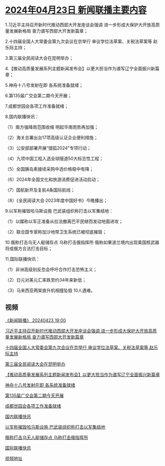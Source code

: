 # [2024年04月23日 新闻联播主要内容](https://tv.cctv.com/lm/xwlb/day/20240423.shtml)

1.习近平主持召开新时代推动西部大开发座谈会强调 进一步形成大保护大开放高质量发展新格局 奋力谱写西部大开发新篇章；

2.十四届全国人大常委会第九次会议在京举行 审议学位法草案、关税法草案等 赵乐际主持；

3.第三届全民阅读大会在昆明举办；

4.【推动高质量发展系列主题新闻发布会】以更大担当作为谱写辽宁全面振兴新篇章；

5.神舟十八号发射在即 各系统准备就绪；

6.第135届广交会第二期今天开展；

7.成都世园会各项工作准备就绪；

8.国内联播快讯：

（1）南方强降雨范围收缩 明起华南雨势再加强；

（2）海关总署出台17项高级认证企业便利措施；

（3）公安部部署开展“猎狐2024”专项行动；

（4）九项中国工程入选全球隧道50大标志性工程；

（5）全国胰岛素接续采购中选价格稳中有降；

（6）2024年全国文化和旅游消费促进活动启动；

（7）国航新开及复航4条国际航线；

（8）《全民阅读大会·2023年度中国好书》今晚播出；

9.以军称摧毁哈马斯设施 巴武装组织称打击以军集结地：

（1）以媒称以军正准备从拉法撤离巴平民继而发动地面进攻；

（2）联合国专家称加沙地带卫生系统已被彻底摧毁；

10.俄称打击乌无人艇储存点 乌称打击俄指挥所 俄称如果波兰境内出现美国核武器将成俄方合法打击目标；

11.国际联播快讯：

（1）非洲高级别反恐会呼吁合作打击恐怖主义；

（2）日元对美元汇率跌至约34年来新低；

（3）马来西亚两架直升机相撞坠毁 10人遇难。

## 视频

[《新闻联播》 20240423 19:00](https://tv.cctv.com/2024/04/23/VIDEp6WtzYpF6s78KxY3eHsn240423.shtml)

[习近平主持召开新时代推动西部大开发座谈会强调 进一步形成大保护大开放高质量发展新格局 奋力谱写西部大开发新篇章](https://tv.cctv.com/2024/04/23/VIDE69Sg7HIGYYJn2PxU4Yzl240423.shtml)

[十四届全国人大常委会第九次会议在京举行 审议学位法草案、关税法草案等 赵乐际主持](https://tv.cctv.com/2024/04/23/VIDEDlyKVIh0wa0WoeefW8K2240423.shtml)

[第三届全民阅读大会在昆明举办](https://tv.cctv.com/2024/04/23/VIDExNqncSa5KOAb66QF0H5R240423.shtml)

[【推动高质量发展系列主题新闻发布会】以更大担当作为谱写辽宁全面振兴新篇章](https://tv.cctv.com/2024/04/23/VIDEx0ecXwZeEHywA78CDanV240423.shtml)

[神舟十八号发射在即 各系统准备就绪](https://tv.cctv.com/2024/04/23/VIDEQxQJVKvGwtT1uzdte3fz240423.shtml)

[第135届广交会第二期今天开展](https://tv.cctv.com/2024/04/23/VIDEozvXHdh7jSNR0jkcH4gO240423.shtml)

[成都世园会各项工作准备就绪](https://tv.cctv.com/2024/04/23/VIDEoRZjZneRN7AcVH1A8AG9240423.shtml)

[国内联播快讯](https://tv.cctv.com/2024/04/23/VIDEkaYHT5pd6NX5uhGBRHlS240423.shtml)

[以军称摧毁哈马斯设施 巴武装组织称打击以军集结地](https://tv.cctv.com/2024/04/23/VIDELBdZ5d0TEcNwHcUA17T3240423.shtml)

[俄称打击乌无人艇储存点 乌称打击俄指挥所](https://tv.cctv.com/2024/04/23/VIDEmD5pcqXyG8SMjicuLsyf240423.shtml)

[国际联播快讯](https://tv.cctv.com/2024/04/23/VIDEtcrWl7dO8baMIF91f74z240423.shtml)

[视频地址](https://tv.cctv.com/lm/xwlb/day/20240423.shtml) 

